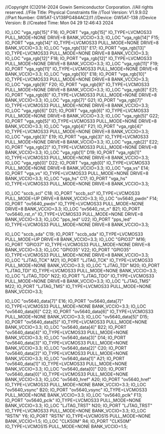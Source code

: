 //Copyright (C)2014-2024 Gowin Semiconductor Corporation.
//All rights reserved. 
//File Title: Physical Constraints file
//Tool Version: V1.9.9.02
//Part Number: GW5AT-LV138PG484AC2/I1
//Device: GW5AT-138
//Device Version: B
//Created Time: Mon 04 29 12:46:43 2024

IO_LOC "vga_rgb[15]" F16;
IO_PORT "vga_rgb[15]" IO_TYPE=LVCMOS33 PULL_MODE=NONE DRIVE=8 BANK_VCCIO=3.3;
IO_LOC "vga_rgb[14]" F15;
IO_PORT "vga_rgb[14]" IO_TYPE=LVCMOS33 PULL_MODE=NONE DRIVE=8 BANK_VCCIO=3.3;
IO_LOC "vga_rgb[13]" E17;
IO_PORT "vga_rgb[13]" IO_TYPE=LVCMOS33 PULL_MODE=NONE DRIVE=8 BANK_VCCIO=3.3;
IO_LOC "vga_rgb[12]" F18;
IO_PORT "vga_rgb[12]" IO_TYPE=LVCMOS33 PULL_MODE=NONE DRIVE=8 BANK_VCCIO=3.3;
IO_LOC "vga_rgb[11]" F19;
IO_PORT "vga_rgb[11]" IO_TYPE=LVCMOS33 PULL_MODE=NONE DRIVE=8 BANK_VCCIO=3.3;
IO_LOC "vga_rgb[10]" E18;
IO_PORT "vga_rgb[10]" IO_TYPE=LVCMOS33 PULL_MODE=NONE DRIVE=8 BANK_VCCIO=3.3;
IO_LOC "vga_rgb[9]" F20;
IO_PORT "vga_rgb[9]" IO_TYPE=LVCMOS33 PULL_MODE=NONE DRIVE=8 BANK_VCCIO=3.3;
IO_LOC "vga_rgb[8]" E21;
IO_PORT "vga_rgb[8]" IO_TYPE=LVCMOS33 PULL_MODE=NONE DRIVE=8 BANK_VCCIO=3.3;
IO_LOC "vga_rgb[7]" G21;
IO_PORT "vga_rgb[7]" IO_TYPE=LVCMOS33 PULL_MODE=NONE DRIVE=8 BANK_VCCIO=3.3;
IO_LOC "vga_rgb[6]" D21;
IO_PORT "vga_rgb[6]" IO_TYPE=LVCMOS33 PULL_MODE=NONE DRIVE=8 BANK_VCCIO=3.3;
IO_LOC "vga_rgb[5]" G22;
IO_PORT "vga_rgb[5]" IO_TYPE=LVCMOS33 PULL_MODE=NONE DRIVE=8 BANK_VCCIO=3.3;
IO_LOC "vga_rgb[4]" F21;
IO_PORT "vga_rgb[4]" IO_TYPE=LVCMOS33 PULL_MODE=NONE DRIVE=8 BANK_VCCIO=3.3;
IO_LOC "vga_rgb[3]" E19;
IO_PORT "vga_rgb[3]" IO_TYPE=LVCMOS33 PULL_MODE=NONE DRIVE=8 BANK_VCCIO=3.3;
IO_LOC "vga_rgb[2]" E22;
IO_PORT "vga_rgb[2]" IO_TYPE=LVCMOS33 PULL_MODE=NONE DRIVE=8 BANK_VCCIO=3.3;
IO_LOC "vga_rgb[1]" D19;
IO_PORT "vga_rgb[1]" IO_TYPE=LVCMOS33 PULL_MODE=NONE DRIVE=8 BANK_VCCIO=3.3;
IO_LOC "vga_rgb[0]" D22;
IO_PORT "vga_rgb[0]" IO_TYPE=LVCMOS33 PULL_MODE=NONE DRIVE=8 BANK_VCCIO=3.3;
IO_LOC "vga_vs" E14;
IO_PORT "vga_vs" IO_TYPE=LVCMOS33 PULL_MODE=NONE DRIVE=8 BANK_VCCIO=3.3;
IO_LOC "vga_hs" C17;
IO_PORT "vga_hs" IO_TYPE=LVCMOS33 PULL_MODE=NONE DRIVE=8 BANK_VCCIO=3.3;

IO_LOC "sccb_scl" C18;
IO_PORT "sccb_scl" IO_TYPE=LVCMOS33 PULL_MODE=UP DRIVE=8 BANK_VCCIO=3.3;
IO_LOC "ov5640_pwdn" F14;
IO_PORT "ov5640_pwdn" IO_TYPE=LVCMOS33 PULL_MODE=NONE DRIVE=8 BANK_VCCIO=3.3;
IO_LOC "ov5640_rst_n" B21;
IO_PORT "ov5640_rst_n" IO_TYPE=LVCMOS33 PULL_MODE=NONE DRIVE=8 BANK_VCCIO=3.3;
IO_LOC "pps_led" U22;
IO_PORT "pps_led" IO_TYPE=LVCMOS33 PULL_MODE=NONE DRIVE=8 BANK_VCCIO=3.3;

IO_LOC "sccb_sda" C19;
IO_PORT "sccb_sda" IO_TYPE=LVCMOS33 PULL_MODE=UP DRIVE=8 BANK_VCCIO=3.3;
IO_LOC "GPIO37" M16;
IO_PORT "GPIO37" IO_TYPE=LVCMOS33 PULL_MODE=NONE DRIVE=8 BANK_VCCIO=3.3;
IO_LOC "GPIO35" V22;
IO_PORT "GPIO35" IO_TYPE=LVCMOS33 PULL_MODE=NONE DRIVE=8 BANK_VCCIO=3.3;
IO_LOC "LJTAG_TCK" M21;
IO_PORT "LJTAG_TCK" IO_TYPE=LVCMOS33 PULL_MODE=NONE BANK_VCCIO=3.3;
IO_LOC "LJTAG_TDI" M20;
IO_PORT "LJTAG_TDI" IO_TYPE=LVCMOS33 PULL_MODE=NONE BANK_VCCIO=3.3;
IO_LOC "LJTAG_TDO" N22;
IO_PORT "LJTAG_TDO" IO_TYPE=LVCMOS33 PULL_MODE=NONE DRIVE=8 BANK_VCCIO=3.3;
IO_LOC "LJTAG_TMS" M22;
IO_PORT "LJTAG_TMS" IO_TYPE=LVCMOS33 PULL_MODE=NONE BANK_VCCIO=3.3;

IO_LOC "ov5640_data[7]" E16;
IO_PORT "ov5640_data[7]" IO_TYPE=LVCMOS33 PULL_MODE=NONE BANK_VCCIO=3.3;
IO_LOC "ov5640_data[6]" C22;
IO_PORT "ov5640_data[6]" IO_TYPE=LVCMOS33 PULL_MODE=NONE BANK_VCCIO=3.3;
IO_LOC "ov5640_data[5]" D15;
IO_PORT "ov5640_data[5]" IO_TYPE=LVCMOS33 PULL_MODE=NONE BANK_VCCIO=3.3;
IO_LOC "ov5640_data[4]" B22;
IO_PORT "ov5640_data[4]" IO_TYPE=LVCMOS33 PULL_MODE=NONE BANK_VCCIO=3.3;
IO_LOC "ov5640_data[3]" D14;
IO_PORT "ov5640_data[3]" IO_TYPE=LVCMOS33 PULL_MODE=NONE BANK_VCCIO=3.3;
IO_LOC "ov5640_data[2]" C20;
IO_PORT "ov5640_data[2]" IO_TYPE=LVCMOS33 PULL_MODE=NONE BANK_VCCIO=3.3;
IO_LOC "ov5640_data[1]" A21;
IO_PORT "ov5640_data[1]" IO_TYPE=LVCMOS33 PULL_MODE=NONE BANK_VCCIO=3.3;
IO_LOC "ov5640_data[0]" D20;
IO_PORT "ov5640_data[0]" IO_TYPE=LVCMOS33 PULL_MODE=NONE BANK_VCCIO=3.3;
IO_LOC "ov5640_href" A20;
IO_PORT "ov5640_href" IO_TYPE=LVCMOS33 PULL_MODE=NONE BANK_VCCIO=3.3;
IO_LOC "ov5640_vsync" B20;
IO_PORT "ov5640_vsync" IO_TYPE=LVCMOS33 PULL_MODE=NONE BANK_VCCIO=3.3;
IO_LOC "ov5640_pclk" F13;
IO_PORT "ov5640_pclk" IO_TYPE=LVCMOS33 PULL_MODE=NONE BANK_VCCIO=3.3;
IO_LOC "LJTAG_TRST" N20;
IO_PORT "LJTAG_TRST" IO_TYPE=LVCMOS33 PULL_MODE=NONE BANK_VCCIO=3.3;
IO_LOC "RSTN" Y6;
IO_PORT "RSTN" IO_TYPE=LVCMOS15 PULL_MODE=NONE BANK_VCCIO=1.5;
IO_LOC "CLK50M" R4;
IO_PORT "CLK50M" IO_TYPE=LVCMOS15 PULL_MODE=NONE BANK_VCCIO=1.5;
